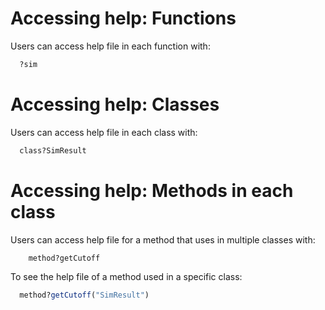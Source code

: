 Accessing help: Functions
==========================
  
Users can access help file in each function with:

```r
  ?sim
```



Accessing help: Classes
=======================

Users can access help file in each class with:


```r
  class?SimResult
```


Accessing help: Methods in each class
=====================================

Users can access help file for a method that uses in multiple classes with:


```r
    method?getCutoff
```


To see  the help file of a method used in a specific class:


```r
  method?getCutoff("SimResult")
```


